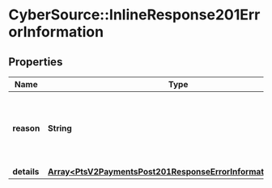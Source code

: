 # CyberSource::InlineResponse201ErrorInformation

## Properties
Name | Type | Description | Notes
------------ | ------------- | ------------- | -------------
**reason** | **String** | The reason of the status.  Possible values:  - MISSING_FIELD  - INVALID_DATA  | [optional] 
**details** | [**Array&lt;PtsV2PaymentsPost201ResponseErrorInformationDetails&gt;**](PtsV2PaymentsPost201ResponseErrorInformationDetails.md) |  | [optional] 


